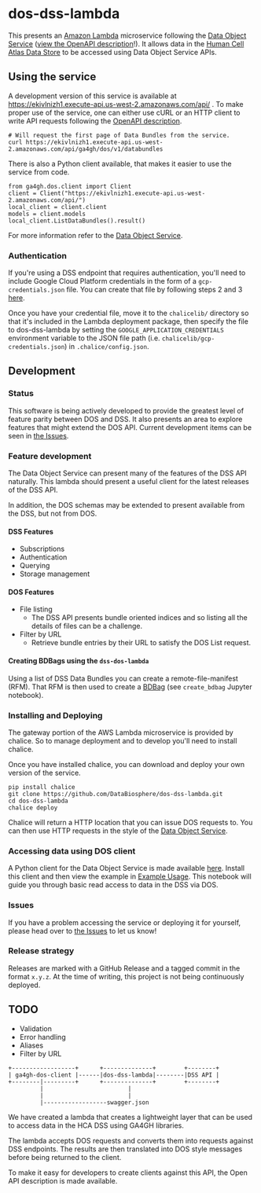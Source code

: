 # dos-dss-lambda

This presents an [Amazon Lambda](https://aws.amazon.com/lambda/) microservice
following the [Data Object Service](https://github.com/ga4gh/data-object-service-schemas) ([view the OpenAPI description](https://ga4gh.github.io/data-object-service-schemas/)!).
It allows data in the [Human Cell Atlas Data Store](https://github.com/HumanCellAtlas/data-store)
to be accessed using Data Object Service APIs.

## Using the service

A development version of this service is available at https://ekivlnizh1.execute-api.us-west-2.amazonaws.com/api/ .
To make proper use of the service, one can either use cURL or an HTTP client to write API requests
following the [OpenAPI description](https://spbnq0bc10.execute-api.us-west-2.amazonaws.com/api/swagger.json).

```
# Will request the first page of Data Bundles from the service.
curl https://ekivlnizh1.execute-api.us-west-2.amazonaws.com/api/ga4gh/dos/v1/databundles
```

There is also a Python client available, that makes it easier to use the service from code.

```
from ga4gh.dos.client import Client
client = Client("https://ekivlnizh1.execute-api.us-west-2.amazonaws.com/api/")
local_client = client.client
models = client.models
local_client.ListDataBundles().result()
```

For more information refer to the [Data Object Service](https://github.com/ga4gh/data-object-service-schemas).

### Authentication

If you're using a DSS endpoint that requires authentication, you'll need to
include Google Cloud Platform credentials in the form of a `gcp-credentials.json`
file. You can create that file by following steps 2 and 3
[here](https://github.com/HumanCellAtlas/data-store#gcp).

Once you have your credential file, move it to the `chalicelib/` directory so
that it's included in the Lambda deployment package, then specify the file to
dos-dss-lambda by setting the `GOOGLE_APPLICATION_CREDENTIALS` environment
variable to the JSON file path (i.e. `chalicelib/gcp-credentials.json`) in
`.chalice/config.json`.

## Development

### Status

This software is being actively developed to provide the greatest level of feature parity
between DOS and DSS. It also presents an area to explore features that might extend the DOS
API. Current development items can be seen in [the Issues](https://github.com/DataBiosphere/dos-dss-lambda/issues).

### Feature development

The Data Object Service can present many of the features of the DSS API naturally. This
lambda should present a useful client for the latest releases of the DSS API.

In addition, the DOS schemas may be extended to present available from the DSS, but
not from DOS.

#### DSS Features

* Subscriptions
* Authentication
* Querying
* Storage management

#### DOS Features

* File listing
  *  The DSS API presents bundle oriented indices and so listing all the details of files
     can be a challenge.
* Filter by URL
  *  Retrieve bundle entries by their URL to satisfy the DOS List request.

#### Creating BDBags using the `dss-dos-lambda`
Using a list of DSS Data Bundles you can create a remote-file-manifest (RFM). That
RFM is then used to create a [BDBag](https://github.com/fair-research/bdbag/blob/master/doc/config.md)
(see `create_bdbag` Jupyter notebook).

### Installing and Deploying

The gateway portion of the AWS Lambda microservice is provided by chalice. So to manage
deployment and to develop you'll need to install chalice.

Once you have installed chalice, you can download and deploy your own version of the
service.

```
pip install chalice
git clone https://github.com/DataBiosphere/dos-dss-lambda.git
cd dos-dss-lambda
chalice deploy
```

Chalice will return a HTTP location that you can issue DOS requests to. You can then use
HTTP requests in the style of the [Data Object Service](https://ga4gh.github.io/data-object-service-schemas).

### Accessing data using DOS client

A Python client for the Data Object Service is made available [here](https://github.com/ga4gh/data-object-service-schemas/blob/master/python/ga4gh/dos/client.py).
Install this client and then view the example in [Example Usage](https://github.com/DataBiosphere/dos-dss-lambda/blob/master/example-usage.ipynb).
This notebook will guide you through basic read access to data in the DSS via DOS.

### Issues

If you have a problem accessing the service or deploying it for yourself, please head
over to [the Issues](https://github.com/DataBiosphere/dos-dss-lambda/issues) to let us know!

### Release strategy

Releases are marked with a GitHub Release and a tagged commit in the format `x.y.z`. At the time of writing, this project
is not being continuously deployed.

## TODO

* Validation
* Error handling
* Aliases
* Filter by URL

```
+------------------+      +--------------+        +--------+
| ga4gh-dos-client |------|dos-dss-lambda|--------|DSS API |
+--------|---------+      +--------------+        +--------+
         |                        |
         |                        |
         |------------------swagger.json
```

We have created a lambda that creates a lightweight layer that can be used
to access data in the HCA DSS using GA4GH libraries.

The lambda accepts DOS requests and converts them into requests against
DSS endpoints. The results are then translated into DOS style messages before
being returned to the client.

To make it easy for developers to create clients against this API, the Open API
description is made available.


